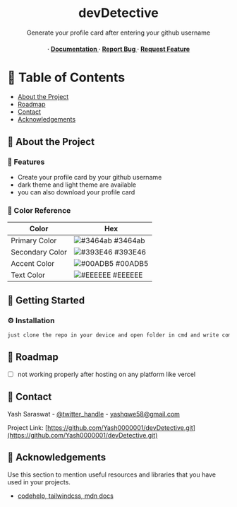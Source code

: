 <div align='center'>

<h1>devDetective</h1>
<p>Generate your profile card after entering your github username</p>

<h4> <span> · </span> <a href="https://github.com/Yash0000001/devDetective/blob/master/README.md"> Documentation </a> <span> · </span> <a href="https://github.com/Yash0000001/devDetective/issues"> Report Bug </a> <span> · </span> <a href="https://github.com/Yash0000001/devDetective/issues"> Request Feature </a> </h4>


</div>

# :notebook_with_decorative_cover: Table of Contents

- [About the Project](#star2-about-the-project)
- [Roadmap](#compass-roadmap)
- [Contact](#handshake-contact)
- [Acknowledgements](#gem-acknowledgements)


## :star2: About the Project

### :dart: Features
- Create your profile card by your github username
- dark theme and light theme are available
- you can also download your profile card


### :art: Color Reference
| Color | Hex |
| --------------- | ---------------------------------------------------------------- |
| Primary Color | ![#3464ab](https://via.placeholder.com/10/3464ab?text=+) #3464ab |
| Secondary Color | ![#393E46](https://via.placeholder.com/10/393E46?text=+) #393E46 |
| Accent Color | ![#00ADB5](https://via.placeholder.com/10/00ADB5?text=+) #00ADB5 |
| Text Color | ![#EEEEEE](https://via.placeholder.com/10/EEEEEE?text=+) #EEEEEE |

## :toolbox: Getting Started

### :gear: Installation


```bash
just clone the repo in your device and open folder in cmd and write command "npm run start"
```


## :compass: Roadmap

* [ ] not working properly after hosting on any platform like vercel


## :handshake: Contact

Yash Saraswat - [@twitter_handle](https://twitter.com/YashSar62423462) - yashqwe58@gmail.com

Project Link: [https://github.com/Yash0000001/devDetective.git](https://github.com/Yash0000001/devDetective.git)

## :gem: Acknowledgements

Use this section to mention useful resources and libraries that you have used in your projects.

- [codehelp, tailwindcss, mdn docs]()

